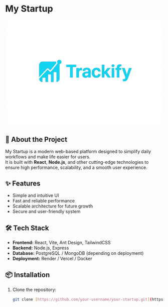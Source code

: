 # My Startup

![Logo](./src/logos/trackify.png)

## 🚀 About the Project

My Startup is a modern web-based platform designed to simplify daily workflows and make life easier for users.  
It is built with **React**, **Node.js**, and other cutting-edge technologies to ensure high performance, scalability, and a smooth user experience.

## ✨ Features

- Simple and intuitive UI
- Fast and reliable performance
- Scalable architecture for future growth
- Secure and user-friendly system

## 🛠️ Tech Stack

- **Frontend:** React, Vite, Ant Design, TailwindCSS
- **Backend:** Node.js, Express
- **Database:** PostgreSQL / MongoDB (depending on deployment)
- **Deployment:** Render / Vercel / Docker

## 📦 Installation

1. Clone the repository:
   ```bash
   git clone [https://github.com/your-username/your-startup.git](https://github.com/AsadbekAbdullayev/Trackify)
   ```

